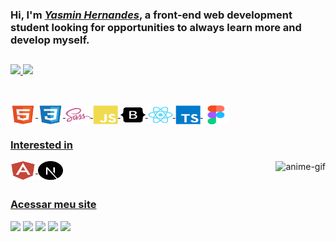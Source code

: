 <h3> Hi, I'm <a href="https://yasminhernandes.vercel.app" target="_blank"><em>Yasmin Hernandes</em></a>, a front-end web development student looking for opportunities to always learn more and develop myself.<h3>

  ##

<div>
  <a href="https://github.com/yasminhernandes">
  <img height="150em" src="https://github-readme-stats.vercel.app/api?username=yasminhernandes&show_icons=true&theme=discord_old_blurple&include_all_commits=true&count_private=true"/>
  <img height="150em" src="https://github-readme-stats.vercel.app/api/top-langs/?username=yasminhernandes&layout=compact&langs_count=7&theme=calm"/>
</div>

  ##
  
<div style="display: inline_block"><br>
  <img align="center" alt="HTML icon" height="30" width="40" src="https://raw.githubusercontent.com/devicons/devicon/master/icons/html5/html5-original.svg">
  <img align="center" alt="CSS icon" height="30" width="40" src="https://raw.githubusercontent.com/devicons/devicon/master/icons/css3/css3-original.svg">
  <img align="center" alt="Sass" height="30" width="40" src="https://raw.githubusercontent.com/devicons/devicon/master/icons/sass/sass-original.svg">
  <img align="center" alt="JS icon" height="30" width="40" src="https://raw.githubusercontent.com/devicons/devicon/master/icons/javascript/javascript-plain.svg">
  <img align="center" alt="Bootstrap Base" height="30" width="40" src="https://raw.githubusercontent.com/devicons/devicon/master/icons/bootstrap/bootstrap-plain.svg">
  <img align="center" alt="React Basic" height="30" width="40" src="https://raw.githubusercontent.com/devicons/devicon/master/icons/react/react-original.svg">
  <img align="center" alt="Yasmin-Ts" height="30" width="40" src="https://raw.githubusercontent.com/devicons/devicon/master/icons/typescript/typescript-plain.svg">
  <img align="center" alt="Figma" height="30" width="40" src="https://raw.githubusercontent.com/devicons/devicon/master/icons/figma/figma-original.svg">

  <h3>Interested in</h3>
  
  <img align="center" alt="Angular" height="30" width="40" src="https://raw.githubusercontent.com/devicons/devicon/master/icons/angularjs/angularjs-plain.svg">
  <img align="center" alt="Next" height="30" width="40" src="https://raw.githubusercontent.com/devicons/devicon/master/icons/nextjs/nextjs-original.svg">


  <img align="right" alt="anime-gif" src="https://media.discordapp.net/attachments/498986490504675331/875227095779913798/ys-anime-gif.gif?width=150&height=150">
</div>

  ##
<h3><a href="https://yasminhernandes.vercel.app" target="_blank">Acessar meu site</a></h3>
<div> 
  <a href="https://www.linkedin.com/in/yasminhernandes" target="_blank"><img src="https://img.shields.io/badge/-LinkedIn-%230077B5?style=for-the-badge&logo=linkedin&logoColor=white" target="_blank"></a>
  <a href = "mailto:yasminhernandesjobs@gmail.com"><img src="https://img.shields.io/badge/-Gmail-%23333?style=for-the-badge&logo=gmail&logoColor=white" target="_blank"></a>
  <a href="https://instagram.com/yasminhernandes.s" target="_blank"><img src="https://img.shields.io/badge/-Instagram-%23E4405F?style=for-the-badge&logo=instagram&logoColor=white" target="_blank"></a>
  <a href="https://twitter.com/yasminhernands" target="_blank"><img src="https://img.shields.io/badge/Twitter-1DA1F2?style=for-the-badge&logo=twitter&logoColor=white" target="_blank"></a>
  <a href="https://br.pinterest.com/yasminhernandes_s" target="_blank"><img src="https://aleen42.github.io/badges/src/pinterest.svg" target="_blank"></a>
</div>
  
